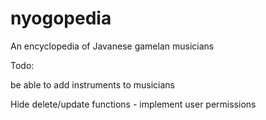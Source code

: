 # nyogopedia
An encyclopedia of Javanese gamelan musicians

Todo:

be able to add instruments to musicians


Hide delete/update functions - implement user permissions
